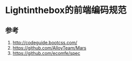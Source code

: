 # Lightinthebox的前端编码规范




## 参考
1. http://codeguide.bootcss.com/
2. https://github.com/AlloyTeam/Mars
3. https://github.com/ecomfe/spec
